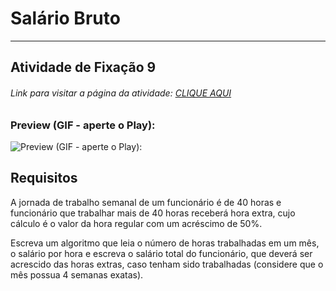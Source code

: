 # Salário Bruto  

---

## Atividade de Fixação 9  

###### Link para visitar a página da atividade: [CLIQUE AQUI](https://giunossauro.github.io/iFood_Lets-Code_Sala-842/2_Logica-com-JavaScript/Atividades-de-Fixacao/09_Salario-Bruto/Salario-Bruto.html)

### Preview (GIF - aperte o Play):

![Preview (GIF - aperte o Play):](https://github.com/Giunossauro/iFood_Lets-Code_Sala-842/blob/master/2_Logica-com-JavaScript/Atividades-de-Fixacao/img/2f9.gif)

## Requisitos

A jornada de trabalho semanal de um funcionário é de 40 horas e funcionário que trabalhar mais de 40 horas receberá hora extra, cujo cálculo é o valor da hora regular com um acréscimo de 50%.

Escreva um algoritmo que leia o número de horas trabalhadas em um mês, o salário por hora e escreva o salário total do funcionário, que deverá ser acrescido das horas extras, caso tenham sido trabalhadas (considere que o mês possua 4 semanas exatas).  
 